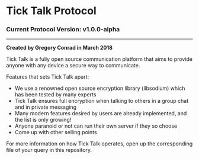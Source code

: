 # Tick Talk Protocol
### Current Protocol Version: v1.0.0-alpha
------------------------------------------
**Created by Gregory Conrad in March 2018**

Tick Talk is a fully open source communication platform that aims to provide anyone with any device a secure way to communicate.

Features that sets Tick Talk apart:
* We use a renowned open source encryption library (libsodium) which has been tested by many experts
* Tick Talk ensures full encryption when talking to others in a group chat and in private messaging
* Many modern features desired by users are already implemented, and the list is only growing!
* Anyone paranoid or not can run their own server if they so choose
* Come up with other selling points

For more information on how Tick Talk operates, open up the corresponding file of your query in this repository.
